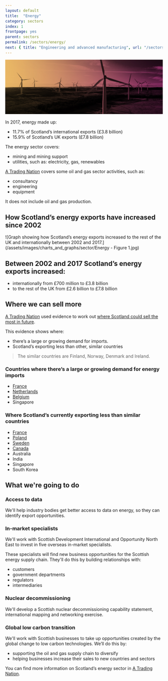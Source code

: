 ```yaml
---
layout: default
title:  "Energy"
category: sectors
index: 1
frontpage: yes
parent: sectors
permalink: /sectors/energy/
next: { title: "Engineering and advanced manufacturing", url: "/sectors/engineering-and-advanced-manufacturing/"}
---
```


![An image of wind turbines depicting the energy sector](/assets/images/sector_photography/energy.jpg)

In 2017, energy made up:

* 11.7% of Scotland’s international exports (£3.8 billion)
* 15.9% of Scotland’s UK exports (£7.8 billion)

The energy sector covers:

* mining and mining support
* utilities, such as: electricity, gas, renewables

[A Trading Nation](https://www.gov.scot/publications/scotland-a-trading-nation/) covers some oil and gas sector activities, such as:

* consultancy
* engineering
* equipment

It does not include oil and gas production.

## How Scotland’s energy exports have increased since 2002
![Graph showing how Scotland’s energy exports increased to the rest of the UK and internationally between 2002 and 2017.](/assets/images/charts_and_graphs/sector/Energy - Figure 1.jpg)


## Between 2002 and 2017 Scotland’s energy exports increased:
* internationally from £700 million to £3.8 billion
* to the rest of the UK from £2.6 billion to £7.8 billion

## Where we can sell more
[A Trading Nation](https://www.gov.scot/publications/scotland-a-trading-nation/) used evidence to work out [where Scotland could sell the most in future](https://tradingnation.mygov.scot/where-we-could-sell-more/).

This evidence shows where:

* there’s a large or growing demand for imports.
* Scotland’s exporting less than other, similar countries

> The similar countries are Finland, Norway, Denmark and Ireland.

### Countries where there’s a large or growing demand for energy imports
* [France](https://tradingnation.mygov.scot/country-profiles/france/)
* [Netherlands](https://tradingnation.mygov.scot/country-profiles/netherlands/)
* [Belgium](https://tradingnation.mygov.scot/country-profiles/belgium/)
* Singapore

### Where Scotland’s currently exporting less than similar countries
* [France](https://tradingnation.mygov.scot/country-profiles/france/)
* [Poland](https://tradingnation.mygov.scot/country-profiles/poland/)
* [Sweden](https://tradingnation.mygov.scot/country-profiles/sweden/)
* [Canada](https://tradingnation.mygov.scot/country-profiles/canada/)
* Australia
* India
* Singapore
* South Korea

## What we're going to do

### Access to data

We'll help industry bodies get better access to data on energy, so they can identify export opportunities.

### In-market specialists
We'll work with Scottish Development International and Opportunity North East to invest in five overseas in-market specialists.

These specialists will find new business opportunities for the Scottish energy supply chain. They'll do this by building relationships with:

* customers
* government departments
* regulators
* intermediaries

### Nuclear decommissioning
We'll develop a Scottish nuclear decommissioning capability statement, international mapping and networking exercise.

### Global low carbon transition
We'll work with Scottish businesses to take up opportunities created by the global change to low carbon technologies. We’ll do this by:

* supporting the oil and gas supply chain to diversify
* helping businesses increase their sales to new countries and sectors


You can find more information on Scotland’s energy sector in [A Trading Nation](https://www.gov.scot/publications/scotland-a-trading-nation/).
